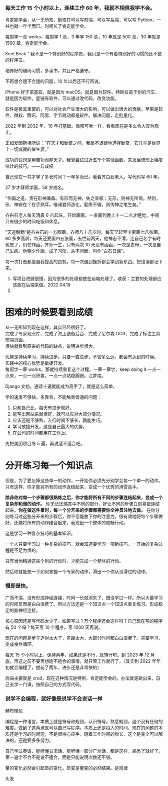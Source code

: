 
### 每天工作 15 个小时以上，连续工作 60 年，我就不相信我学不会。  



肯定能学会，从一无所知，到现在可以写前端，可以写后端，可以写 Python，一共也就一年半而已。时间长了肯定能学会。  

每周学一章 works，每周学 1 章，3 年学 150 章，10 年就是 500 章，30 年就是 1500 章，肯定能学会。      

Kent Beck：我不是一个特别好的程序员，我只是一个有着特别好的习惯的还不错的程序员。   

培养好的编码习惯，多读书，并且严格遵守。   


不再想合适不合适的问题，10 年以后还不行再说。   

iPhone 好于诺基亚，就是因为 macOS，就是因为软件。特斯拉高于别的汽车，就是因为软件。星链有软件，可以通过改代码，改变功能。   

软件是极其重要的，可以对社会产生很大的影响，可以做出很大的贡献。苹果是软件、微软、腾讯、阿里、字节跳动都是软件。解决问题，走批量化。     

2022 年到 2032 年，10 年打基础。像郁可唯一样，看看现在是多么令人叹为观止。     

正如爱因斯坦所说：“在天才和勤奋之间，我毫不迟疑地选择勤奋，它几乎是世界上一切成就的催生婆。”    

成功的诀窍是用苦功而非天才。我曾尝试过近五千个实验函数，来发展流形上梯度估计的技巧。——丘成桐    

自己现在一共才学了多长时间？一年多而已。看看齐白石老人。写代码写 60 年。    

27 岁才拜师学画，58 岁成名。      

“作画之道，贵在形神兼备。有形而无神，失之呆板；无形，则神无所倚。然则，形、神安在？在手熟耳。唯诸君师造化，勤练不辍，则传神之笔生矣。”    

齐白石老人每天清晨 6 点起床，开始画画，一直画到晚上十一二点才睡觉，中间只有很少的时间吃饭和休息。   

“天道酬勤”是齐白石的一方图章。齐师八十几岁时，每天早起至少要画七八张画。90 多岁高龄，每天还要画四五张画，去世前两天，他神志不清，连自己名字有时也忘了，仍在作画。齐师一生，只有两次 10 天没有画画，一次是丧母，一次是自己生病。他朝夕作画，成了习惯，从不间断，叫作“白石日课”。     


每一次打击都是自我提高的良机，每一次遇到挫折都会学到新东西。把错误都记下来。    

1. 写项目进展很慢，因为很多的处理都放在前端处理了。收获：主要的处理都应该放在后端来做。2022.04.19  
2. 


# 困难的时候要看到成绩

从一无所知到现在这样，其实已经很好了。   
完成了专家观点库、完成了海上装备后台、完成了尼尔森 OCR、完成了标注工具前端页面。    
很快就看到原来的代码的缺点，说明进步很大。   

优势是持续学习，持续进步。只要一直进步，不管多么远，都会有达到的时候。   
实践中的核心优势是敏捷开发。    
每周学一章 works，那就持续重复这个过程，一章一章学，keep doing it.一点一点来，一点一点积累，一点一点站稳脚跟。江梦南。     



Django 文档，通读十遍就能成为高手了，就是这么简单。   

学的速度不够快，多靠背，不能触类旁通的问题：   
1. 只和自己比，每天有进步就好。     
2. 能写出网站来就很好，就可以应对大部分情况。  
3. 应该还是不够熟，入行时间不够长，孰能生巧。   
4. 学习敏捷开发，这是自己最大的优势。    
5. 在公司的时间都用在工作上。    


先把美团项目练 5 遍，再说适不适合吧。  


# 分开练习每一个知识点  

但是，为了要忘掉这些单一的动作，一开始你必须先分别学会每一个单一的动作。只有这样，你才能将所有的动作连结起来，变成一个优秀的滑雪高手。  

**除非你对每一个步骤都很熟练之后，你才能将所有不同的步骤连结起来，变成一个复杂却和谐的动作。** 你无法压缩其中不同的部分，好让不同的步骤立刻紧密连结起来。**你在做这件事时，每一个分开来的步骤都需要你全神贯注地去做。** 在你分别练习过这些分开来的步骤后，你不但能放下你的注意力，很有效地将每个步骤做好，还能将所有的动作结合起来，表现出一个整体的顺畅行动。  

这是学习一种复杂技巧的基本知识。  

一个人只要学习过一种复杂的技巧，就会知道要学习一项新技巧，一开始的复杂过程是不足为惧的。  

只有当他精通这些个别的行动时，才能完成一个整体的行动。  

然后你就能想一下如何掌握一个专家的动作，滑出一个你从没滑过的动作。  



### 慢即是快。

广而不深，没有形成神经连接，时间一长就消失了，跟没学过一样。所以大量学习的时间反而是白白浪费了。所以方法还是一个知识点一个知识点重复练习。形成稳定的脑神经连接。  


核心原因还是写代码太少了。如果写过 1 万个程序还会这样吗？自己现在写的程序有 50 个吗？每天写 10 个程序，写 1000 天再说。  

现在的问题是步子迈得太大了，差距太大，大部分时间都白白浪费了。需要学习，变成良性循环。  

每天 15 个小时以上，保持两年，如果还是不行，就转行吧。到 2023 年 12 月底。再这之前不要再想适不适合的事情，就只管工作就行了。（其实到 2022 年年初就会编程了，提前了两年，进步还是非常快的）  

后端主要就是 crud，现在这种情况是特例，肯定能学会的。办法就是跳出来，自己去学一门课，按照自己的方式写代码。  



### 说学不会编程，就好像是说学不会说话一样  

赫布理论  

编程是一种语言，本质上就是符号和规则，认识符号，熟悉规则，这个没有任何的难度。做到了这两点就可以自己写程序。本质上还是投入的时间，现在的问题的本质还是学习的时间短，不是很得心应手，随着工作时间的增长，这个是完全可以解决的。还是要多多努力。  

自己学过英语、能听懂甘肃话、能听懂一部分广州话，都是这样，熟悉了就好了。第一遍学不会不是说不适合，而是只能说明次数还不够。    

量的变化必然会引起质的变化。质变是量变的必然结果。是规律  

头发  


